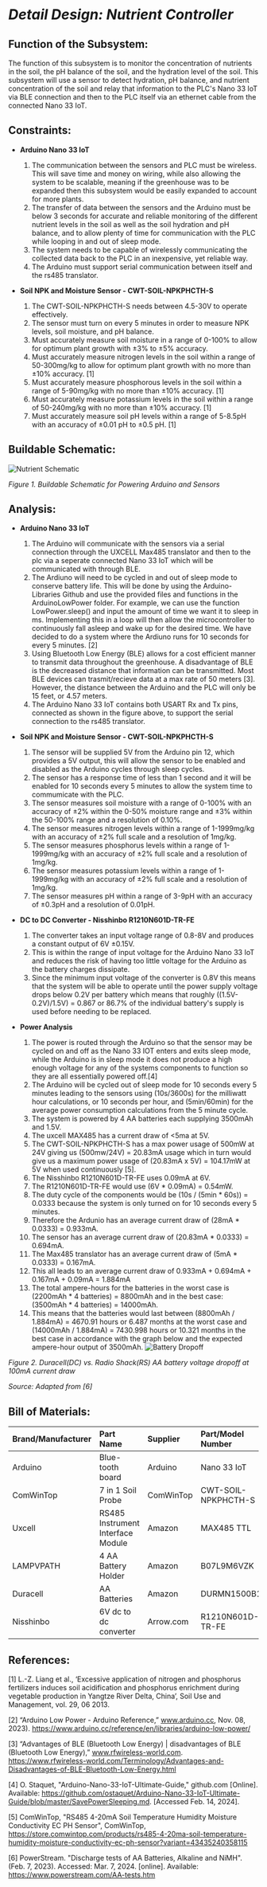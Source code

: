 # *Detail Design: Nutrient Controller*
## **Function of the Subsystem:**
The function of this subsystem is to monitor the concentration of nutrients in the soil,
the pH balance of the soil, and the hydration level of the soil. This 
subsystem will use a sensor to detect hydration, pH balance, and nutrient concentration of the soil and relay that information to the 
PLC's Nano 33 IoT via BLE connection and then to the PLC itself via an ethernet cable from the connected Nano 33 IoT.
## **Constraints:**
- **Arduino Nano 33 IoT**

  1. The communication between the sensors and PLC must be wireless. This will save time and money on wiring, while also allowing the system to be scalable, meaning if the greenhouse was to be expanded then this subsystem would be easily expanded to account for more plants.
  2. The transfer of data between the sensors and the Arduino must be below 3 seconds for accurate and reliable monitoring of the different nutrient levels in the soil as well as the soil hydration and pH balance, and to allow plenty of time for communication with the PLC while looping in and out of sleep mode.
  3. 	The system needs to be capable of wirelessly communicating the collected data back to the PLC in an inexpensive, yet reliable way.
  4. 	The Arduino must support serial communication between itself and the rs485 translator.

- **Soil NPK and Moisture Sensor - CWT-SOIL-NPKPHCTH-S**

  1. The CWT-SOIL-NPKPHCTH-S needs between 4.5-30V to operate effectively.
  2. The sensor must turn on every 5 minutes in order to measure NPK levels, soil moisture, and pH balance.
  3. Must accurately measure soil moisture in a range of 0-100% to allow for optimum plant growth with ±3% to ±5% accuracy.
  4. Must accurately measure nitrogen levels in the soil within a range of 50-300mg/kg to allow for optimum plant growth with no more than ±10% accuracy. [1]
  5. Must accurately measure phosphorous levels in the soil within a range of 5-90mg/kg with no more than ±10% accuracy. [1]
  6. Must accurately measure potassium levels in the soil within a range of 50-240mg/kg with no more than ±10% accuracy. [1]
  7. Must accurately measure soil pH levels within a range of 5-8.5pH with an accuracy of ±0.01 pH to ±0.5 pH. [1]

## **Buildable Schematic:**
![Nutrient Schematic](https://github.com/RealityHertz/Greenhouse-Project/blob/main/Documentation/Images/Nutrient_Schematic_V7.png)

*Figure 1. Buildable Schematic for Powering Arduino and Sensors*

## **Analysis:**
- **Arduino Nano 33 IoT**
  
   1. The Arduino will communicate with the sensors via a serial connection through the UXCELL Max485 translator and then to the plc via a seperate connected Nano 33 IoT which will be communicated with through BLE.
   2. The Ardiuno will need to be cycled in and out of sleep mode to conserve battery life. This will be done by using the Arduino-Libraries Github and use the provided files and functions in the ArduinoLowPower folder. For example, we can use the function LowPower.sleep() and input the amount of time we want it to sleep in ms. Implementing this in a loop will then allow the microcontroller to continuously fall asleep and wake up for the desired time. We have decided to do a system where the Ardiuno runs for 10 seconds for every 5 minutes. [2]
   3. Using Bluetooth Low Energy (BLE) allows for a cost efficient manner to transmit data throughout the greenhouse. A disadvantage of BLE is the decreased distance that information can be transmitted. Most BLE devices can trasmit/recieve data at a max rate of 50 meters [3]. However, the distance between the Arduino and the PLC will only be 15 feet, or 4.57 meters.
   4. The Arduino Nano 33 IoT contains both USART Rx and Tx pins, connected as shown in the figure above, to support the serial connection to the rs485 translator.
 
- **Soil NPK and Moisture Sensor - CWT-SOIL-NPKPHCTH-S**
   1. The sensor will be supplied 5V from the Arduino pin 12, which provides a 5V output, this will allow the sensor to be enabled and disabled as the Arduino cycles through sleep cycles.
   2. The sensor has a response time of less than 1 second and it will be enabled for 10 seconds every 5 minutes to allow the system time to commumicate with the PLC.
   4. The sensor measures soil moisture with a range of 0-100% with an accuracy of ±2% within the 0-50% moisture range and ±3% within the 50-100% range and a resolution of 0.10%.
   5. The sensor measures nitrogen levels within a range of 1-1999mg/kg with an accuracy of ±2% full scale and a resolution of 1mg/kg.
   6. The sensor measures phosphorus levels within a range of 1-1999mg/kg with an accuracy of ±2% full scale and a resolution of 1mg/kg.
   7. The sensor measures potassium levels within a range of 1-1999mg/kg with an accuracy of ±2% full scale and a resolution of 1mg/kg.
   8. The sensor measures pH within a range of 3-9pH with an accuracy of ±0.3pH and a resolution of 0.01pH.

- **DC to DC Converter - Nisshinbo R1210N601D-TR-FE**
  
   1. The converter takes an input voltage range of 0.8-8V and produces a constant output of 6V ±0.15V.
   2. This is within the range of input voltage for the Arduino Nano 33 IoT and reduces the risk of having too little voltage for the Arduino as the battery charges dissipate.
   3. Since the minimum input voltage of the converter is 0.8V this means that the system will be able to operate until the power supply voltage drops below 0.2V per battery which means that roughly ((1.5V-0.2V)/1.5V) = 0.867 or 86.7% of the individual battery's supply is used before needing to be replaced.
 
- **Power Analysis**
  
    1. The power is routed through the Arduino so that the sensor may be cycled on and off as the Nano 33 IOT enters and exits sleep mode, while the Arduino is in sleep mode it does not produce a high enough voltage for any of the systems components to function so they are all essentially powered off.[4]
    2. The Arduino will be cycled out of sleep mode for 10 seconds every 5 minutes leading to the sensors using (10s/3600s) for the milliwatt hour calculations, or 10 seconds per hour, and (5min/60min) for the average power consumption calculations from the 5 minute cycle.
    3. The system is powered by 4 AA batteries each supplying 3500mAh and 1.5V.
    4. The uxcell MAX485 has a current draw of <5ma at 5V.
    5. The CWT-SOIL-NPKPHCTH-S has a max power usage of 500mW at 24V giving us (500mw/24V) = 20.83mA usage which in turn would give us a maximum power usage of (20.83mA x 5V) = 104.17mW at 5V when used continuously [5].
    6. The Nisshinbo R1210N601D-TR-FE uses 0.09mA at 6V.
    7. The R1210N601D-TR-FE would use (6V * 0.09mA) = 0.54mW.
    8. The duty cycle of the components would be (10s / (5min * 60s)) = 0.0333 because the system is only turned on for 10 seconds every 5 minutes.
    9. Therefore the Ardunio has an average current draw of (28mA * 0.0333) = 0.933mA.
    10. The sensor has an average current draw of (20.83mA * 0.0333) = 0.694mA.
    11. The Max485 translator has an average current draw of (5mA * 0.0333) = 0.167mA.
    12. This all leads to an average current draw of 0.933mA + 0.694mA + 0.167mA + 0.09mA = 1.884mA
    13. The total ampere-hours for the batteries in the worst case is (2200mAh * 4 batteries) = 8800mAh and in the best case: (3500mAh * 4 batteries) = 14000mAh.
    14. This means that the batteries would last between (8800mAh / 1.884mA) = 4670.91 hours or 6.487 months at the worst case and (14000mAh / 1.884mA) = 7430.998 hours or 10.321 months in the best case in accordance with the graph below and the expected ampere-hour output of 3500mAh.
  ![Battery Dropoff](https://github.com/RealityHertz/Greenhouse-Project/blob/main/Documentation/Images/AA-100mA.png)

*Figure 2. Duracell(DC) vs. Radio Shack(RS) AA battery voltage dropoff at 100mA current draw*

*Source: Adapted from [6]*
 
## **Bill of Materials:**
| Brand/Manufacturer | Part Name | Supplier | Part/Model Number | Quantity | Units | Unit Cost | Cost |
| :--- | :--- | :--- | :--- | :--- | :--- | :--- | :--- |
| Arduino | Blue-tooth board | Arduino | Nano 33 IoT | 1 | 1 | $25.50 | $25.50 |
| ComWinTop | 7 in 1 Soil Probe | ComWinTop | CWT-SOIL-NPKPHCTH-S | 1 | 1 | $81.39 | $81.39 |
| Uxcell | RS485 Instrument Interface Module | Amazon | MAX485 TTL | 1 | 1 | $6.99 | $6.99 |
| LAMPVPATH | 4 AA Battery Holder | Amazon | B07L9M6VZK | 1 | 2 | $7.49 | $7.49 |
| Duracell | AA Batteries | Amazon | DURMN1500B10Z | 1 | 10 | $8.79 | $8.79 |
| Nisshinbo | 6V dc to dc converter | Arrow.com | R1210N601D-TR-FE | 5 | 5 | $0.48 | $2.39 |

## **References:**

[1] L.-Z. Liang et al., ‘Excessive application of nitrogen and phosphorus fertilizers induces soil acidification and phosphorus enrichment during vegetable production in Yangtze River Delta, China’, Soil Use and Management, vol. 29, 06 2013.

[2] “Arduino Low Power - Arduino Reference,” www.arduino.cc, Nov. 08, 2023).
‌<https://www.arduino.cc/reference/en/libraries/arduino-low-power/>

[3] “Advantages of BLE (Bluetooth Low Energy) | disadvantages of BLE (Bluetooth Low Energy),” www.rfwireless-world.com. https://www.rfwireless-world.com/Terminology/Advantages-and-Disadvantages-of-BLE-Bluetooth-Low-Energy.html

[4] O. Staquet, "Arduino-Nano-33-IoT-Ultimate-Guide," github.com [Online]. Available: https://github.com/ostaquet/Arduino-Nano-33-IoT-Ultimate-Guide/blob/master/SavePowerSleeping.md. [Accessed Feb. 14, 2024].

[5] ComWinTop, "RS485 4-20mA Soil Temperature Humidity Moisture Conductivity EC PH Sensor", ComWinTop, https://store.comwintop.com/products/rs485-4-20ma-soil-temperature-humidity-moisture-conductivity-ec-ph-sensor?variant=43435240358115

[6] PowerStream. "Discharge tests of AA Batteries, Alkaline and NiMH". (Feb. 7, 2023). Accessed: Mar. 7, 2024. [online]. Available: https://www.powerstream.com/AA-tests.htm
